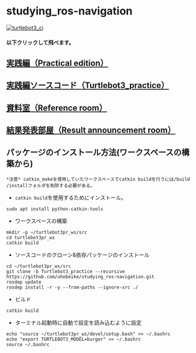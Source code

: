 # studying_ros-navigation
[![turtlebot3_ci](https://github.com/uhobeike/studying_ros-navigation/workflows/turtlebot3_ci/badge.svg?branch=Turtlebot3_practice&event=push)](https://github.com/uhobeike/studying_ros-navigation/actions?query=workflow%3Aturtlebot3_ci)

#### 以下クリックして飛べます。

## [実践編（Practical edition）](https://github.com/uhobeike/studying_ros-navigation/tree/Practical_edition)
## [実践編ソースコード（Turtlebot3_practice）](https://github.com/uhobeike/studying_ros-navigation/tree/Turtlebot3_practice)
## [資料室（Reference room）](https://github.com/uhobeike/studying_ros-navigation/tree/Reference_room)
## [結果発表部屋（Result announcement room）](https://github.com/uhobeike/studying_ros-navigation/tree/Result_announcement_room)

## パッケージのインストール方法(ワークスペースの構築から)
```
*注意* catkin_makeを使用していたワークスペースでcatkin buildを行うには/build /installフォルダを削除する必要がある。
```

* `catkin build`を使用するためにインストール。
```
sudo apt install python-catkin-tools
```
* ワークスペースの構築
```
mkdir -p ~/turtlebot3pr_ws/src
cd turtlebot3pr_ws
catkin build
```
* ソースコードのクローン&依存パッケージのインストール
```
cd ~/turtlebot3pr_ws/src
git clone -b Turtlebot3_practice --recursive https://github.com/uhobeike/studying_ros-navigation.git
rosdep update
rosdep install -r -y --from-paths --ignore-src ./
```
* ビルド
```
catkin build
```
* ターミナル起動時に自動で設定を読み込むように設定
```
echo "source ~/turtlebot3pr_ws/devel/setup.bash" >> ~/.bashrc
echo "export TURTLEBOT3_MODEL=burger" >> ~/.bashrc
source ~/.bashrc
```

